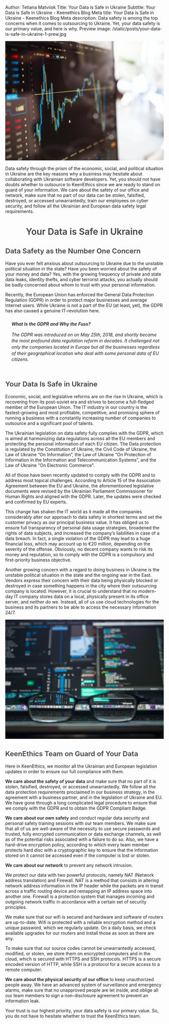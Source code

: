 Author: Tetiana Matviiok
Title: Your Data is Safe in Ukraine
Subtitle: Your Data is Safe in Ukraine - Keenethics Blog
Meta title: Your Data is Safe in Ukraine - Keenethics Blog
Meta description: Data safety is among the top concerns when it comes to outsourcing to Ukraine. Yet, your data safety is our primary value, and here is why.
Preview image: /static/posts/your-data-is-safe-in-ukraine-1-prew.jpg

![Data](/static/posts/your-data-is-safe-in-ukraine-1.jpg)

Data safety through the prism of the economic, social, and political situation in Ukraine are the key reasons why a business may hesitate about collaborating with Ukrainian software developers. Yet, you should not have doubts whether to outsource to KeenEthics since we are ready to stand on guard of your information. We care about the safety of our office and network, make sure that no part of our data can be stolen, falsified, destroyed, or accessed unwarrantedly, train our employees on cyber security, and follow all the Ukrainian and European data safety legal requirements.

<div align="center">
  <h1 style="font-weight: 600; color: rgba(0,0,0,0.75)">Your Data is Safe in Ukraine</h1>
</div>

<div>
  <h2 style="font-weight: 600; font-size: 22px; color: rgba(0,0,0,0.75)">Data Safety as the Number One Concern</h2>
</div>

Have you ever felt anxious about outsourcing to Ukraine due to the unstable political situation in the state? Have you been worried about the safety of your money and data? Yes, with the growing frequency of private and state data leaks, identity thefts, and cyber terrorist attacks, you actually should be badly concerned about whom to trust with your personal information.

Recently, the European Union has enforced the General Data Protection Regulation (GDPR) in order to protect major businesses and average Internet users. While Ukraine is not a part of the EU (at least, yet), the GDPR has also caused a genuine IT-revolution here.

<div style="max-width: 550px; margin-left: auto; font-style: italic; padding: 10px 0 10px 20px; line-height: 1.4">
  <div style="font-weight: 600">What Is the GDPR and Why the Fuss?</div>
  <p>
    The GDPR was introduced on on May 25th, 2018, and shortly became the most profound data regulation reform in decades. It challenged not only the companies located in Europe but all the businesses regardless of their geographical location who deal with some personal data of EU citizens.
  </p>
</div>

<div>
  <h2 style="font-weight: 600; font-size: 22px; color: rgba(0,0,0,0.75)">Your Data Is Safe in Ukraine</h2>
</div>

Economic, social, and legislative reforms are on the rise in Ukraine, which is recovering from its post-soviet era and strives to become a full-fledged member of the European Union. The IT industry in our country is the fastest-growing and most profitable, competitive, and promising sphere of running a business with a constantly increasing number of companies to outsource and a significant pool of talents.

The Ukrainian legislation on data safety fully complies with the GDPR, which is aimed at harmonizing data regulations across all the EU members and protecting the personal information of each EU citizen. The Data protection is regulated by the Constitution of Ukraine, the Civil Code of Ukraine, the Law of Ukraine “On Information”, the Law of Ukraine “On Protection of Information in the Information and Telecommunication Systems”, and the Law of Ukraine "On Electronic Commerce".


All of those have been recently updated to comply with the GDPR and to address most topical challenges. According to Article 15 of the Association Agreement between the EU and Ukraine, the aforementioned legislative documents were revised by the Ukrainian Parliament Commissioner for Human Rights and aligned with the GDPR. Later, the updates were checked and confirmed by EU experts.

This change has shaken the IT world as it made all the companies considerably alter our approach to data safety in shortest terms and set the customer privacy as our principal business value. It has obliged us to ensure full transparency of personal data usage strategies, broadened the rights of data subjects, and increased the company’s liabilities in case of a data breach. In fact, a single violation of the GDPR may lead to a huge financial loss, which may account up to €20 million, depending on the severity of the offense. Obviously, no decent company wants to risk its money and reputation, so to comply with the GDPR is a compulsory and first-priority business objective.

Another growing concern with a regard to doing business in Ukraine is the unstable political situation in the state and the ongoing war in the East. Vendors express their concern with their data being physically blocked or destroyed in case something happens in the city where their outsourcing company is located. However, it is crucial to understand that no modern-day IT company stores data on a local, physically present in its office server, and neither do we. Instead, all of us use cloud technologies for the business and its partners to be able to access the necessary information 24/7.

![Data](/static/posts/your-data-is-safe-in-ukraine-2.jpg)

<div>
  <h2 style="font-weight: 600; font-size: 22px; color: rgba(0,0,0,0.75)">KeenEthics Team on Guard of Your Data</h2>
</div>

Here in KeenEthics, we monitor all the Ukrainian and European legislation updates in order to ensure our full compliance with them.

<p>
  <span style="font-weight: 600">We care about the safety of your data</span> and make sure that no part of it is stolen, falsified, destroyed, or accessed unwarrantedly. We follow all the data protection requirements proclaimed in our business strategy, in the agreement with a business partner, and in the legislation of Ukraine and EU. We have gone through a long complicated legal procedure to ensure that we comply with the GDPR and to obtain the GDPR Compliant Badge.
</p>

<p>
  <span style="font-weight: 600">We care about our own safety</span> and conduct regular data security and personal safety training sessions with our team members. We make sure that all of us are well-aware of the necessity to use secure passwords and trusted, fully encrypted communication or data exchange channels, as well as of the potential risks associated with a failure to do so. Also, we have a hard-drive encryption policy, according to which every team member protects hard disc with a cryptographic key to ensure that the information stored on it cannot be accessed even if the computer is lost or stolen.
</p>

<p>
  <span style="font-weight: 600">We care about our network</span> to prevent any network intrusion.
</p>

We protect our data with two powerful protocols, namely NAT (Network address translation) and Firewall. NAT is a method that consists in altering network address information in the IP header while the packets are in transit across a traffic routing device and remapping an IP address space into another one. Firewall is a protection system that manages incoming and outgoing network traffic in accordance with a certain set of security principles.

We make sure that our wifi is secured and hardware and software of routers are up-to-date. Wifi is protected with a reliable encryption method and a unique password, which we regularly update. On a daily basis, we check available upgrades for our routers and install those as soon as there are any.

To make sure that our source codes cannot be unwarrantedly accessed, modified, or stolen, we store them on encrypted computers and in the cloud, which is secured with HTTPS and SSH protocols. HTTPS is a secure encoded version of HTTP, while SSH is a protocol for a secure access to a remote computer.

<p>
  <span style="font-weight: 600">We care about the physical security of our office</span> to keep unauthorized people away. We have an advanced system of surveillance and emergency alarms, make sure that no unapproved people are let inside, and oblige all our team members to sign a non-disclosure agreement to prevent an information leak.
</p>

Your trust is our highest priority, your data safety is our primary value. So, you do not have to hesitate whether to trust the KeenEthics team.
